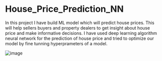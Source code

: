 # House_Price_Prediction_NN

In this project I have build ML model which will predict house prices. This will help sellers buyers and property dealers to get insight about house price and make informative decisions.
I have used deep learning algorithm neural network for the prediction of house price and tried to optimize our model by fine tunning hyperprameters of a model.

![image](https://github.com/Piya88/House_Price_Prediction/assets/137636789/ed9b25c0-fdc6-4ca5-a88f-a971c97ecf7a)

